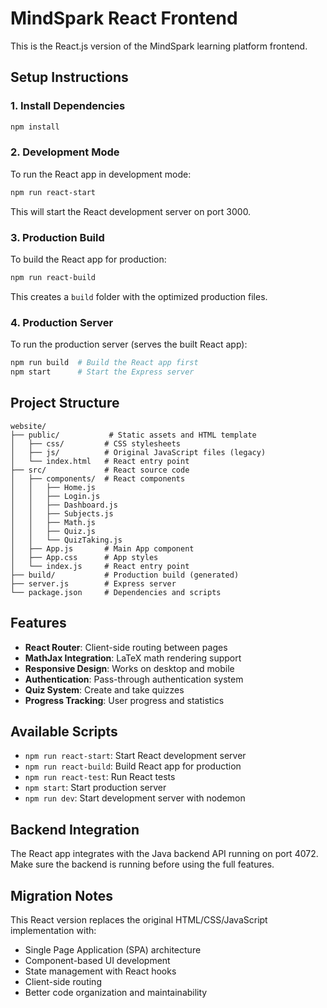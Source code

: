 # MindSpark React Frontend

This is the React.js version of the MindSpark learning platform frontend.

## Setup Instructions

### 1. Install Dependencies
```bash
npm install
```

### 2. Development Mode
To run the React app in development mode:
```bash
npm run react-start
```
This will start the React development server on port 3000.

### 3. Production Build
To build the React app for production:
```bash
npm run react-build
```
This creates a `build` folder with the optimized production files.

### 4. Production Server
To run the production server (serves the built React app):
```bash
npm run build  # Build the React app first
npm start      # Start the Express server
```

## Project Structure

```
website/
├── public/           # Static assets and HTML template
│   ├── css/         # CSS stylesheets
│   ├── js/          # Original JavaScript files (legacy)
│   └── index.html   # React entry point
├── src/             # React source code
│   ├── components/  # React components
│   │   ├── Home.js
│   │   ├── Login.js
│   │   ├── Dashboard.js
│   │   ├── Subjects.js
│   │   ├── Math.js
│   │   ├── Quiz.js
│   │   └── QuizTaking.js
│   ├── App.js       # Main App component
│   ├── App.css      # App styles
│   └── index.js     # React entry point
├── build/           # Production build (generated)
├── server.js        # Express server
└── package.json     # Dependencies and scripts
```

## Features

- **React Router**: Client-side routing between pages
- **MathJax Integration**: LaTeX math rendering support
- **Responsive Design**: Works on desktop and mobile
- **Authentication**: Pass-through authentication system
- **Quiz System**: Create and take quizzes
- **Progress Tracking**: User progress and statistics

## Available Scripts

- `npm run react-start`: Start React development server
- `npm run react-build`: Build React app for production
- `npm run react-test`: Run React tests
- `npm start`: Start production server
- `npm run dev`: Start development server with nodemon

## Backend Integration

The React app integrates with the Java backend API running on port 4072. Make sure the backend is running before using the full features.

## Migration Notes

This React version replaces the original HTML/CSS/JavaScript implementation with:
- Single Page Application (SPA) architecture
- Component-based UI development
- State management with React hooks
- Client-side routing
- Better code organization and maintainability 